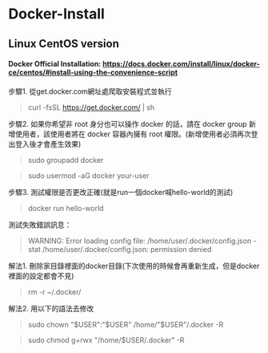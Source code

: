 # Docker-Install
## Linux CentOS version
#### Docker Official Installation: https://docs.docker.com/install/linux/docker-ce/centos/#install-using-the-convenience-script

步驟1. 從get.docker.com網址處爬取安裝程式並執行
> curl -fsSL https://get.docker.com/ | sh

步驟2. 如果你希望非 root 身分也可以操作 docker 的話，請在 docker group 新增使用者，該使用者將在 docker 容器內擁有 root 權限。(新增使用者必須再次登出登入後才會產生效果)
> sudo groupadd docker

> sudo usermod -aG docker your-user

步驟3. 測試權限是否更改正確(就是run一個docker喊hello-world的測試)
> docker run hello-world

測試失敗錯誤訊息：
> WARNING: Error loading config file: /home/user/.docker/config.json - stat /home/user/.docker/config.json: permission denied

解法1. 刪除家目錄裡面的docker目錄(下次使用的時候會再重新生成，但是docker裡面的設定都會不見)
> rm -r ~/.docker/ 

解法2. 用以下的語法去修改 
> sudo chown "$USER":"$USER" /home/"$USER"/.docker -R

> sudo chmod g+rwx "/home/$USER/.docker" -R
